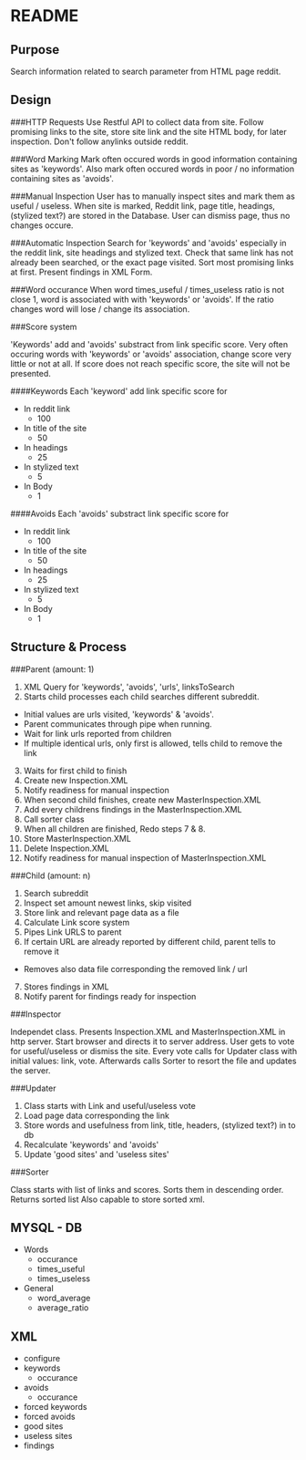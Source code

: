 README
======

Purpose
-------
Search information related to search parameter from HTML page reddit. 

Design
------

###HTTP Requests
Use Restful API to collect data from site. Follow promising links to the site, store site link and the site HTML body, for later inspection. Don't follow anylinks outside reddit.

###Word Marking
Mark often occured words in good information containing sites as 'keywords'. Also mark often occured words in poor / no information containing sites as 'avoids'.

###Manual Inspection
User has to manually inspect sites and mark them as useful / useless. When site is marked, Reddit link, page title, headings, (stylized text?) are stored in the Database. User can dismiss page, thus no changes occure.

###Automatic Inspection
Search for 'keywords' and 'avoids' especially in the reddit link, site headings and stylized text. Check that same link has not already been searched, or the exact page visited.
Sort most promising links at first. Present findings in XML Form.

###Word occurance
When word times_useful / times_useless ratio is not close 1, word is associated with with 'keywords' or 'avoids'. If the ratio changes word will lose / change its association.

###Score system

'Keywords' add and 'avoids' substract from link specific score.
Very often occuring words with 'keywords' or 'avoids' association, change score very little or not at all. 
If score does not reach specific score, the site will not be presented.

####Keywords
Each 'keyword' add link specific score for

+ In reddit link
  - 100
+ In title of the site  
  - 50
+ In headings
  - 25
+ In stylized text
  - 5
+ In Body
  - 1

####Avoids
Each 'avoids' substract link specific score for

+ In reddit link
  - 100
+ In title of the site  
  - 50
+ In headings
  - 25
+ In stylized text
  - 5
+ In Body
  - 1

Structure & Process
-------------------

###Parent (amount: 1)

1. XML Query for 'keywords', 'avoids', 'urls', linksToSearch
2. Starts child processes each child searches different subreddit. 
  - Initial values are urls visited, 'keywords' & 'avoids'. 
  - Parent communicates through pipe when running.
  - Wait for link urls reported from children
  - If multiple identical urls, only first is allowed, tells child to remove the link
3. Waits for first child to finish
4. Create new Inspection.XML
5. Notify readiness for manual inspection
6. When second child finishes, create new MasterInspection.XML
7. Add every childrens findings in the MasterInspection.XML
8. Call sorter class
9. When all children are finished, Redo steps 7 & 8. 
10. Store MasterInspection.XML
10. Delete Inspection.XML
11. Notify readiness for manual inspection of MasterInspection.XML

###Child (amount: n)

1. Search subreddit
2. Inspect set amount newest links, skip visited
3. Store link and relevant page data as a file
4. Calculate Link score system
5. Pipes Link URLS to parent
6. If certain URL are already reported by different child, parent tells to remove it 
  - Removes also data file corresponding the removed link / url 
7. Stores findings in XML
8. Notify parent for findings ready for inspection

###Inspector

Independet class. Presents Inspection.XML and MasterInspection.XML in http server. Start browser and directs it to server address. User gets to vote for useful/useless or dismiss the site. 
Every vote calls for Updater class with initial values: link, vote. Afterwards calls Sorter to resort the file and updates the server.

###Updater

1. Class starts with Link and useful/useless vote
2. Load page data corresponding the link
3. Store words and usefulness from link, title, headers, (stylized text?) in to db
4. Recalculate 'keywords' and 'avoids'
5. Update 'good sites' and 'useless sites'

###Sorter

Class starts with list of links and scores. Sorts them in descending order. Returns sorted list
Also capable to store sorted xml.

MYSQL - DB
----------

+ Words 
  - occurance 
  - times_useful 
  - times_useless
+ General
  - word_average
  - average_ratio

XML
---

* configure
* keywords
  - occurance
* avoids
  - occurance
* forced keywords
* forced avoids
* good sites	
* useless sites
* findings
